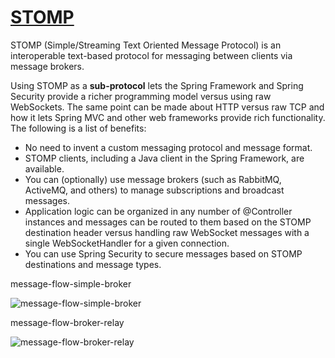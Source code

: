 # [STOMP](https://stomp.github.io/stomp-specification-1.2.html#Abstract)

STOMP (Simple/Streaming Text Oriented Message Protocol) is an interoperable text-based protocol for messaging between clients via message brokers.

Using STOMP as a **sub-protocol** lets the Spring Framework and Spring Security provide a richer programming model versus using raw WebSockets. The same point can be made about HTTP versus raw TCP and how it lets Spring MVC and other web frameworks provide rich functionality. The following is a list of benefits:

- No need to invent a custom messaging protocol and message format.
- STOMP clients, including a Java client in the Spring Framework, are available.
- You can (optionally) use message brokers (such as RabbitMQ, ActiveMQ, and others) to manage subscriptions and broadcast messages.
- Application logic can be organized in any number of @Controller instances and messages can be routed to them based on the STOMP destination header versus handling raw WebSocket messages with a single WebSocketHandler for a given connection.
- You can use Spring Security to secure messages based on STOMP destinations and message types.

message-flow-simple-broker

![message-flow-simple-broker](https://docs.spring.io/spring-framework/reference/_images/message-flow-simple-broker.png)

message-flow-broker-relay

![message-flow-broker-relay](https://docs.spring.io/spring-framework/reference/_images/message-flow-broker-relay.png)
